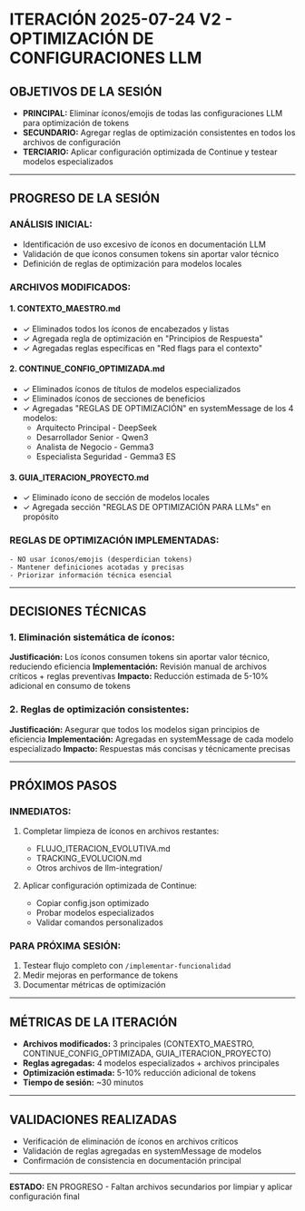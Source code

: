 # ITERACIÓN 2025-07-24 V2 - OPTIMIZACIÓN DE CONFIGURACIONES LLM

## OBJETIVOS DE LA SESIÓN
- **PRINCIPAL:** Eliminar íconos/emojis de todas las configuraciones LLM para optimización de tokens
- **SECUNDARIO:** Agregar reglas de optimización consistentes en todos los archivos de configuración
- **TERCIARIO:** Aplicar configuración optimizada de Continue y testear modelos especializados

---

## PROGRESO DE LA SESIÓN

### **ANÁLISIS INICIAL:**
- Identificación de uso excesivo de íconos en documentación LLM
- Validación de que íconos consumen tokens sin aportar valor técnico
- Definición de reglas de optimización para modelos locales

### **ARCHIVOS MODIFICADOS:**

#### **1. CONTEXTO_MAESTRO.md**
- ✓ Eliminados todos los íconos de encabezados y listas
- ✓ Agregada regla de optimización en "Principios de Respuesta"
- ✓ Agregadas reglas específicas en "Red flags para el contexto"

#### **2. CONTINUE_CONFIG_OPTIMIZADA.md**
- ✓ Eliminados íconos de títulos de modelos especializados
- ✓ Eliminados íconos de secciones de beneficios
- ✓ Agregadas "REGLAS DE OPTIMIZACIÓN" en systemMessage de los 4 modelos:
  - Arquitecto Principal - DeepSeek
  - Desarrollador Senior - Qwen3  
  - Analista de Negocio - Gemma3
  - Especialista Seguridad - Gemma3 ES

#### **3. GUIA_ITERACION_PROYECTO.md**
- ✓ Eliminado ícono de sección de modelos locales
- ✓ Agregada sección "REGLAS DE OPTIMIZACIÓN PARA LLMs" en propósito

### **REGLAS DE OPTIMIZACIÓN IMPLEMENTADAS:**
```
- NO usar íconos/emojis (desperdician tokens)
- Mantener definiciones acotadas y precisas
- Priorizar información técnica esencial
```

---

## DECISIONES TÉCNICAS

### **1. Eliminación sistemática de íconos:**
**Justificación:** Los íconos consumen tokens sin aportar valor técnico, reduciendo eficiencia
**Implementación:** Revisión manual de archivos críticos + reglas preventivas
**Impacto:** Reducción estimada de 5-10% adicional en consumo de tokens

### **2. Reglas de optimización consistentes:**
**Justificación:** Asegurar que todos los modelos sigan principios de eficiencia
**Implementación:** Agregadas en systemMessage de cada modelo especializado
**Impacto:** Respuestas más concisas y técnicamente precisas

---

## PRÓXIMOS PASOS

### **INMEDIATOS:**
1. Completar limpieza de íconos en archivos restantes:
   - FLUJO_ITERACION_EVOLUTIVA.md
   - TRACKING_EVOLUCION.md
   - Otros archivos de llm-integration/

2. Aplicar configuración optimizada de Continue:
   - Copiar config.json optimizado
   - Probar modelos especializados
   - Validar comandos personalizados

### **PARA PRÓXIMA SESIÓN:**
1. Testear flujo completo con `/implementar-funcionalidad`
2. Medir mejoras en performance de tokens
3. Documentar métricas de optimización

---

## MÉTRICAS DE LA ITERACIÓN
- **Archivos modificados:** 3 principales (CONTEXTO_MAESTRO, CONTINUE_CONFIG_OPTIMIZADA, GUIA_ITERACION_PROYECTO)
- **Reglas agregadas:** 4 modelos especializados + archivos principales
- **Optimización estimada:** 5-10% reducción adicional de tokens
- **Tiempo de sesión:** ~30 minutos

---

## VALIDACIONES REALIZADAS
- Verificación de eliminación de íconos en archivos críticos
- Validación de reglas agregadas en systemMessage de modelos
- Confirmación de consistencia en documentación principal

---

**ESTADO:** EN PROGRESO - Faltan archivos secundarios por limpiar y aplicar configuración final
